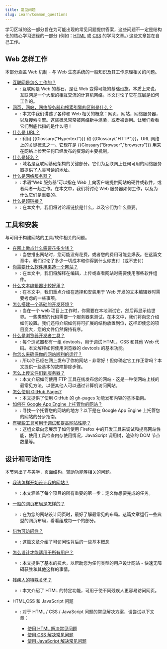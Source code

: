 ```yaml
---
title: 常见问题
slug: Learn/Common_questions
---
```

学习区域的这一部分旨在为可能出现的常见问题提供答案，这些问题不一定是结构化的核心学习途径的一部分 (例如：[HTML](/zh-CN/docs/learn/HTML) 或 [CSS](/zh-CN/docs/Learn/CSS) 的学习文章。) 这些文章旨在自己工作。

## Web 怎样工作

本部分涵盖 Web 机制 - 与 Web 生态系统的一般知识及其工作原理相关的问题。

- [互联网是怎么工作的？](/zh-CN/docs/learn/How_the_Internet_works)
  - : 互联网是 Web 的基石，是让 Web 变得可能的基础设施。本质上来说，互联网是一个大型的相互交流的计算机网络。本文讨论了它在底层是如何工作的。
- [网页，网站，网络服务器和搜索引擎的区别是什么？](/zh-CN/docs/Learn/Common_questions/网页，网站，网页服务器和搜索引擎的区别是什么？)
  - : 本文中我们讲述了各种和 Web 相关的概念：网页，网站，网络服务器，以及搜索引擎。这些概念常常被网络新手混淆，或者被误用。让我们看看它们到底代指的是什么吧！
- [什么是 URL？](/zh-CN/docs/Learn/Common_questions/What_is_a_URL)
  - : 利用 {{Glossary("Hypertext")}} 和 {{Glossary("HTTP")}}，URL 网络上的关键概念之一。它现在是 {{Glossary("Browser","browsers")}} 用来在网络上检索任何已经发布的资源的主要机制。
- [什么是域名？](/zh-CN/docs/Learn/Common_questions/What_is_a_domain_name)
  - : 域名是互联网基础架构的关键部分。它们为互联网上任何可用的网络服务器提供了人类可读的地址。
- [什么是网络服务器？](/zh-CN/docs/Learn/Common_questions/What_is_a_web_server)
  - : 术语“Web 服务器”可以指在 Web 上向客户端提供网站的硬件或软件，或者两者一起工作。在本文中，我们将讨论 Web 服务器如何工作，以及为什么它们是重要的。
- [什么是超链接？](/zh-CN/docs/Learn/Common_questions/What_are_hyperlinks)
  - : 在本文中，我们将讨论超链接是什么，以及它们为什么重要。

## 工具和安装

与可用于构建网站的工具/软件相关的问题。

- [在网上做点什么需要花多少钱？](/zh-CN/docs/Learn/Common_questions/How_much_does_it_cost)
  - : 当您推出网站时，您可能没有花费，或者您的费用可能会爆表。在这篇文章中，我们讨论了多少一切成本和你得到什么你支付（或不支付）
- [你需要什么软件用来造一个网站？](/zh-CN/docs/Learn/Common_questions/What_software_do_I_need)
  - : 在本文中，我们将解释在编辑，上传或查看网站时需要使用哪些软件组件。
- [什么文本编辑器比较好用？](/zh-CN/docs/Learn/Common_questions/Available_text_editors)
  - : 在本文中，我们重点介绍在选择和安装用于 Web 开发的文本编辑器时需要考虑的一些事项。
- [怎么搭建一个基础的开发环境？](/zh-CN/docs/Learn/Common_questions/set_up_a_local_testing_server)
  - : 当在一个 web 项目上工作时，你需要在本地测试它，然后再显示给世界。一些类型的代码需要一个服务器来测试，在本文中，我们将向您介绍如何设置。我们还将介绍如何将可扩展的结构放置到位，这样即使您的项目变大，您的文件仍然保持有序。
- [什么是浏览器开发者工具？](/zh-CN/docs/Learn/Discover_browser_developer_tools)
  - : 每个浏览器都有一组 devtools，用于调试 HTML，CSS 和其他 Web 代码。本文解释如何使用浏览器的 devtools 的基本功能。
- [你怎么来确保你的网站顺利的运行？](/zh-CN/docs/Learn/Common_questions/Checking_that_your_web_site_is_working_properly)
  - : 所以你已经在网上发布了你的网站 - 非常好！但你确定它工作正常吗？本文提供一些基本的故障排除步骤。
- [怎么上传文件们到服务器？](/zh-CN/docs/Learn/Common_questions/Upload_files_to_a_web_server)
  - : 本文介绍如何使用 FTP 工具在线发布您的网站 - 这是一种使网站上线的最常见方法，以便其他人可以通过计算机访问网站。
- [怎么使用 GitHub Pages?](/zh-CN/docs/Learn/Common_questions/Using_Github_pages)
  - : 本文提供了使用 GitHub 的 gh-pages 功能发布内容的基本指南。
- [如何在 Google App Engine 上托管你的网站？](/zh-CN/docs/Learn/Common_questions/How_do_you_host_your_website_on_Google_App_Engine)
  - : 寻找一个托管您的网站的地方？以下是在 Google App Engine 上托管您的网站的分步指南。
- [有哪些工具可用于调试和提高网站性能？](/zh-CN/docs/Tools/Performance)
  - : 这组文章向您展示了如何使用 Firefox 中的开发工具来调试和提高网站性能，使用工具检查内存使用情况，JavaScript 调用树，渲染的 DOM 节点数量等。

## 设计和可访问性

本节列出了与美学，页面结构，辅助功能等相关的问题。

- [我该怎样开始设计我的网站？](/zh-CN/docs/learn/Common_questions/Thinking_before_coding)
  - : 本文涵盖了每个项目的所有重要的第一步：定义你想要完成的任务。
- [一般的网页布局是怎样的？](/zh-CN/docs/Learn/Common_questions/Common_web_layouts)
  - : 在为您的网站设计网页时，最好了解最常见的布局。这篇文章运行一些典型的网页布局，看看组成每一个的部分。
- [何为可访问性？](/zh-CN/docs/learn/Common_questions/What_is_accessibility)
  - : 这篇文章介绍了可访问性背后的一些基本概念
- [怎么设计才能适用于所有用户？](/zh-CN/docs/Learn/Common_questions/Design_for_all_types_of_users)
  - : 本文提供了基本的技术，以帮助您为任何类型的用户设计网站 - 快速无障碍获胜和其他这样的事情。
- [残疾人的特殊关怀？](/zh-CN/docs/Learn/Common_questions/HTML_features_for_accessibility)
  - : 本文介绍了 HTML 的特定功能，可用于使不同残疾人更容易访问网页。
- HTML,CSS 和 JavaScript 问题

  - : 对于 HTML / CSS / JavaScript 问题的常见解决方案，请尝试以下文章：

    - [使用 HTML 解决常见问题](/zh-CN/docs/Learn/HTML/Howto)
    - [使用 CSS 解决常见问题](/zh-CN/docs/Learn/CSS/Howto)
    - [使用 JavaScript 解决常见问题](/zh-CN/docs/Learn/JavaScript/Howto)
